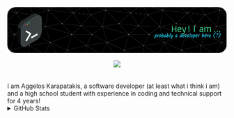 <img src="github-header-image.png"/>
<br>
<p align="center">
    <b></b>
    <img src="https://skillicons.dev/icons?i=cs,python,kotlin,git,dotnet,linux,md,github,visualstudio,figma,bash,react,flutter,windows" />
</p>
<br>
I am Aggelos Karapatakis, a software developer (at least what i think i am) and a high school student with experience in coding and technical support for 4 years!
<details>
<summary>GitHub Stats</summary>
<p align="center">

  <img src="https://github-readme-stats.vercel.app/api?username=ChocolateAdventurouz&theme=transparent" />
</p>
</details>
<br>
